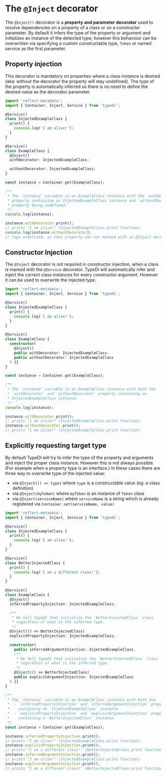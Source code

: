 # The `@Inject` decorator

The `@Inject()` decorator is a **property and parameter decorator** used to resolve dependencies on a property of a class or on a constructor parameter.
By default it infers the type of the property or argument and initializes an instance of the detected type, however this behaviour can be overwritten via
specifying a custom constructable type, `Token` or named service as the first parameter.

## Property injection

This decorator is mandatory on properties where a class instance is desired (aka: without the decorator the property will stay undefined). The type of the
property is automatically inferred so there is no need to define the desired value as the decorator parameter.

```ts
import 'reflect-metadata';
import { Container, Inject, Service } from 'typedi';

@Service()
class InjectedExampleClass {
  print() {
    console.log('I am alive!');
  }
}

@Service()
class ExampleClass {
  @Inject()
  withDecorator: InjectedExampleClass;

  withoutDecorator: InjectedExampleClass;
}

const instance = Container.get(ExampleClass);

/**
 * The `instance` variable is an ExampleClass instance with the `withDecorator`
 * property containing an InjectedExampleClass instance and `withoutDecorator`
 * property being undefined.
 */
console.log(instance);

instance.withDecorator.print();
// prints "I am alive!" (InjectedExampleClass.print function)
console.log(instance.withoutDecorator);
// logs undefined, as this property was not marked with an @Inject decorator
```

## Constructor Injection

The `@Inject` decorator is not required in constructor injection, when a class is marked with the `@Service` decorator. TypeDI will automatically infer and
inject the correct class instances for every constructor argument. However it can be used to overwrite the injected type.

```ts
import 'reflect-metadata';
import { Container, Inject, Service } from 'typedi';

@Service()
class InjectedExampleClass {
  print() {
    console.log('I am alive!');
  }
}

@Service()
class ExampleClass {
  constructor(
    @Inject()
    public withDecorator: InjectedExampleClass,
    public withoutDecorator: InjectedExampleClass
  ) {}
}

const instance = Container.get(ExampleClass);

/**
 * The `instance` variable is an ExampleClass instance with both the
 * `withDecorator` and `withoutDecorator` property containing an
 * InjectedExampleClass instance.
 */
console.log(instance);

instance.withDecorator.print();
// prints "I am alive!" (InjectedExampleClass.print function)
instance.withoutDecorator.print();
// prints "I am alive!" (InjectedExampleClass.print function)
```

## Explicitly requesting target type

By default TypeDI will try to infer the type of the property and arguments and inject the proper class instance. However this is not always possible.
(For example when a property type is an interface.) In these cases there are three way to overwrite type of the injected value:

- via `@Inject(() => type)` where `type` is a constructable value (eg: a class definition)
- via `@Inject(myToken)` where `myToken` is an instance of `Token` class
- via `@Inject(serviceName)` where `serviceName` is a string which is already registered via `Container.set(serviceName, value)`

```ts
import 'reflect-metadata';
import { Container, Inject, Service } from 'typedi';

@Service()
class InjectedExampleClass {
  print() {
    console.log('I am alive!');
  }
}

@Service()
class BetterInjectedClass {
  print() {
    console.log('I am a different class!');
  }
}

@Service()
class ExampleClass {
  @Inject()
  inferredPropertyInjection: InjectedExampleClass;

  /**
   * We tell TypeDI that initialize the `BetterInjectedClass` class
   * regardless of what is the inferred type.
   */
  @Inject(() => BetterInjectedClass)
  explicitPropertyInjection: InjectedExampleClass;

  constructor(
    public inferredArgumentInjection: InjectedExampleClass,
    /**
     * We tell TypeDI that initialize the `BetterInjectedClass` class
     * regardless of what is the inferred type.
     */
    @Inject(() => BetterInjectedClass)
    public explicitArgumentInjection: InjectedExampleClass
  ) {}
}

/**
 * The `instance` variable is an ExampleClass instance with both the
 *  - `inferredPropertyInjection` and `inferredArgumentInjection` property
 *    containing an `InjectedExampleClass` instance
 *  - `explicitPropertyInjection` and `explicitArgumentInjection` property
 *    containing a `BetterInjectedClass` instance.
 */
const instance = Container.get(ExampleClass);

instance.inferredPropertyInjection.print();
// prints "I am alive!" (InjectedExampleClass.print function)
instance.explicitPropertyInjection.print();
// prints "I am a different class!" (BetterInjectedClass.print function)
instance.inferredArgumentInjection.print();
// prints "I am alive!" (InjectedExampleClass.print function)
instance.explicitArgumentInjection.print();
// prints "I am a different class!" (BetterInjectedClass.print function)
```
